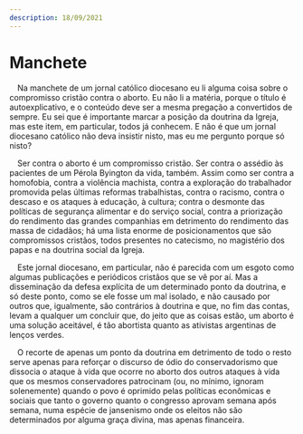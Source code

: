 ```yaml
---
description: 18/09/2021
---
```


# Manchete

<p>&emsp;Na manchete de um jornal católico diocesano eu li alguma coisa sobre o compromisso cristão contra o aborto. Eu não li a matéria, porque o título é autoexplicativo, e o conteúdo deve ser a mesma pregação a convertidos de sempre. Eu sei que é importante marcar a posição da doutrina da Igreja, mas este item, em particular, todos já conhecem. E não é que um jornal diocesano católico não deva insistir nisto, mas eu me pergunto porque só nisto?</p>
<p>&emsp;Ser contra o aborto é um compromisso cristão. Ser contra o assédio às pacientes de um Pérola Byington da vida, também. Assim como ser contra a homofobia, contra a violência machista, contra a exploração do trabalhador promovida pelas últimas reformas trabalhistas, contra o racismo, contra o descaso e os ataques à educação, à cultura; contra o desmonte das políticas de segurança alimentar e do serviço social, contra a priorização do rendimento das grandes companhias em detrimento do rendimento das massa de cidadãos; há uma lista enorme de posicionamentos que são compromissos cristãos, todos presentes no catecismo, no magistério dos papas e na doutrina social da Igreja.</p>
<p>&emsp;Este jornal diocesano, em particular, não é parecida com um esgoto como algumas publicações e periódicos cristãos que se vê por aí. Mas a disseminação da defesa explícita de um determinado ponto da doutrina, e só deste ponto, como se ele fosse um mal isolado, e não causado por outros que, igualmente, são contrários à doutrina e que, no fim das contas, levam a qualquer um concluir que, do jeito que as coisas estão, um aborto é uma solução aceitável, é tão abortista quanto as ativistas argentinas de lenços verdes.</p>
<p>&emsp;O recorte de apenas um ponto da doutrina em detrimento de todo o resto serve apenas para reforçar o discurso de ódio do conservadorismo que dissocia o ataque à vida que ocorre no aborto dos outros ataques à vida que os mesmos conservadores patrocinam (ou, no mínimo, ignoram solenemente) quando o povo é oprimido pelas políticas econômicas e sociais que tanto o governo quanto o congresso aprovam semana após semana, numa espécie de jansenismo onde os eleitos não são determinados por alguma graça divina, mas apenas financeira.</p>
